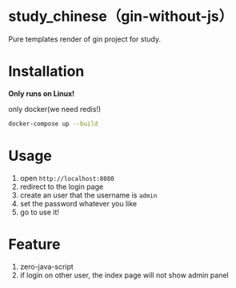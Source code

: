 # study_chinese（gin-without-js）

Pure templates render of gin project for study.

# Installation

**Only runs on Linux!**

only docker(we need redis!)

```bash
docker-compose up --build
```


# Usage

1. open  `http://localhost:8080`
2. redirect to the login page
3. create an user that the username is `admin`
4. set the password whatever you like
5. go to use it!

# Feature

1. zero-java-script
2. if login on other user, the index page will not show admin panel
